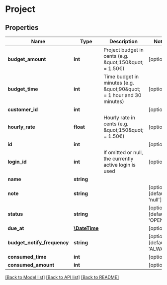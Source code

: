 # Project

## Properties
Name | Type | Description | Notes
------------ | ------------- | ------------- | -------------
**budget_amount** | **int** | Project budget in cents (e.g. \&quot;150\&quot; &#x3D; 1.50€) | [optional] 
**budget_time** | **int** | Time budget in minutes (e.g. \&quot;90\&quot; &#x3D; 1 hour and 30 minutes) | [optional] 
**customer_id** | **int** |  | [optional] 
**hourly_rate** | **float** | Hourly rate in cents (e.g. \&quot;150\&quot; &#x3D; 1.50€) | [optional] 
**id** | **int** |  | [optional] 
**login_id** | **int** | If omitted or null, the currently active login is used | [optional] 
**name** | **string** |  | 
**note** | **string** |  | [optional] [default to 'null']
**status** | **string** |  | [optional] [default to 'OPEN']
**due_at** | [**\DateTime**](\DateTime.md) |  | [optional] 
**budget_notify_frequency** | **string** |  | [optional] [default to 'ALWAYS']
**consumed_time** | **int** |  | [optional] 
**consumed_amount** | **int** |  | [optional] 

[[Back to Model list]](../../README.md#documentation-for-models) [[Back to API list]](../../README.md#documentation-for-api-endpoints) [[Back to README]](../../README.md)

